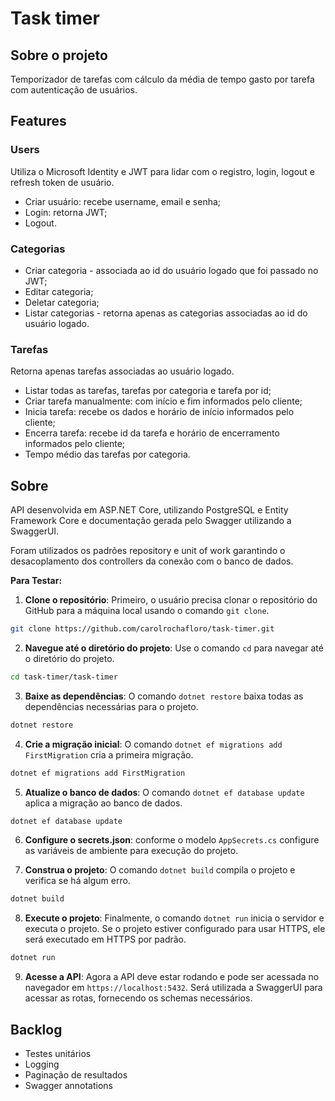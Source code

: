 # Task timer

## Sobre o projeto
Temporizador de tarefas com cálculo da média de tempo gasto por tarefa com autenticação de usuários.

## Features

### Users
Utiliza o Microsoft Identity e JWT para lidar com o registro, login, logout e refresh token de usuário.
- Criar usuário: recebe username, email e senha;
- Login: retorna JWT;
- Logout.

### Categorias
- Criar categoria - associada ao id do usuário logado que foi passado no JWT;
- Editar categoria;
- Deletar categoria;
- Listar categorias - retorna apenas as categorias associadas ao id do usuário logado.

### Tarefas
Retorna apenas tarefas associadas ao usuário logado.
- Listar todas as tarefas, tarefas por categoria e tarefa por id;
- Criar tarefa manualmente: com início e fim informados pelo cliente;
- Inicia tarefa: recebe os dados e horário de início informados pelo cliente;
- Encerra tarefa: recebe id da tarefa e horário de encerramento informados pelo cliente;
- Tempo médio das tarefas por categoria.

## Sobre
API desenvolvida em ASP.NET Core, utilizando PostgreSQL e Entity Framework Core e documentação gerada pelo Swagger utilizando a SwaggerUI.

Foram utilizados os padrões repository e unit of work garantindo o desacoplamento dos controllers da conexão com o banco de dados.

**Para Testar:**

1. **Clone o repositório**: Primeiro, o usuário precisa clonar o repositório do GitHub para a máquina local usando o comando `git clone`.

```bash
git clone https://github.com/carolrochafloro/task-timer.git
```

2. **Navegue até o diretório do projeto**: Use o comando `cd` para navegar até o diretório do projeto.

```bash
cd task-timer/task-timer
```

3. **Baixe as dependências**: O comando `dotnet restore` baixa todas as dependências necessárias para o projeto.

```bash
dotnet restore
```

4. **Crie a migração inicial**: O comando `dotnet ef migrations add FirstMigration` cria a primeira migração.

```bash
dotnet ef migrations add FirstMigration
```

5. **Atualize o banco de dados**: O comando `dotnet ef database update` aplica a migração ao banco de dados.

```bash
dotnet ef database update
```

6. **Configure o secrets.json**: conforme o modelo `AppSecrets.cs` configure as variáveis de ambiente para execução do projeto.

7. **Construa o projeto**: O comando `dotnet build` compila o projeto e verifica se há algum erro.

```bash
dotnet build
```

8. **Execute o projeto**: Finalmente, o comando `dotnet run` inicia o servidor e executa o projeto. Se o projeto estiver configurado para usar HTTPS, ele será executado em HTTPS por padrão.

```bash
dotnet run
```

9. **Acesse a API**: Agora a API deve estar rodando e pode ser acessada no navegador em `https://localhost:5432`. Será utilizada a SwaggerUI para acessar as rotas, fornecendo os schemas necessários.

## Backlog
- Testes unitários
- Logging
- Paginação de resultados
- Swagger annotations 

